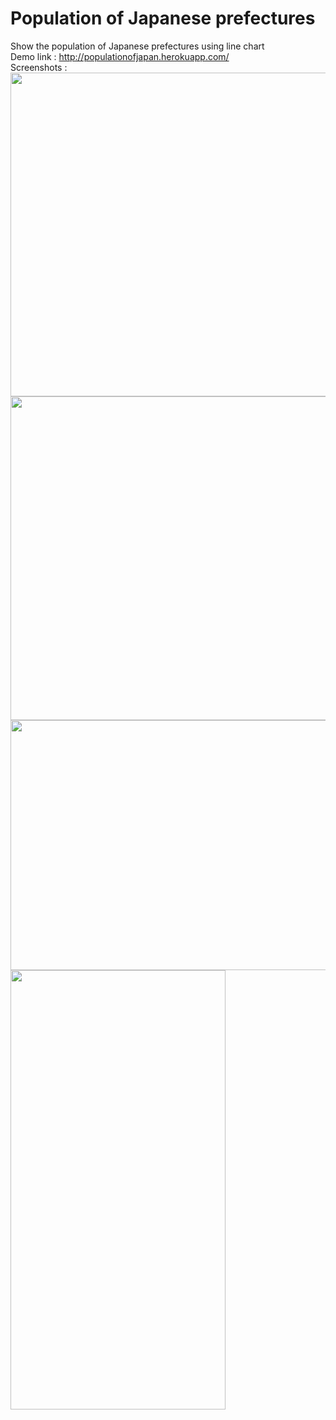 # Population of Japanese prefectures

Show the population of Japanese prefectures using line chart <br/>
Demo link : http://populationofjapan.herokuapp.com/ <br/>
Screenshots : <br/>
<img src="https://user-images.githubusercontent.com/61822203/152695277-014848a7-9d3c-4f71-ba99-7a77e42affdf.png" width="922" height="518">
<img src="https://user-images.githubusercontent.com/61822203/152693484-007ed9f1-dc19-402f-8457-8a4b2af89391.png" width="922" height="518">
<img src="https://user-images.githubusercontent.com/61822203/152693695-f9a62303-90fe-4b8c-8e84-1d48ae354fd3.png" width="708" height="400">
<img src="https://user-images.githubusercontent.com/61822203/152693814-5bc42ab0-f4ca-4f78-8dd3-67bf933751f3.png" width="344" height="703">
